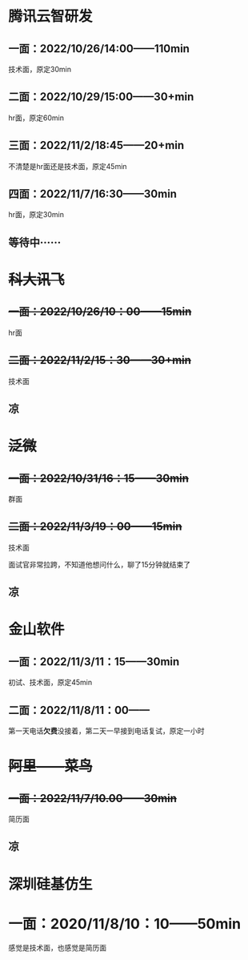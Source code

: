 # 腾讯云智研发

## 一面：2022/10/26/14:00——110min

技术面，原定30min

## 二面：2022/10/29/15:00——30+min

hr面，原定60min

## 三面：2022/11/2/18:45——20+min

不清楚是hr面还是技术面，原定45min

## 四面：2022/11/7/16:30——30min

hr面，原定30min

## 等待中······



# ~~科大讯飞~~

## ~~一面：2022/10/26/10：00——15min~~

hr面

## ~~二面：2022/11/2/15：30——30+min~~

技术面

## 凉



# ~~泛微~~

## ~~一面：2022/10/31/16：15——30min~~

群面

## ~~二面：2022/11/3/19：00——15min~~

技术面

面试官非常拉跨，不知道他想问什么，聊了15分钟就结束了

## 凉





# 金山软件

## 一面：2022/11/3/11：15——30min

初试、技术面，原定45min

## 二面：2022/11/8/11：00——

第一天电话**欠费**没接着，第二天一早接到电话复试，原定一小时





# ~~阿里——菜鸟~~

## ~~一面：2022/11/7/10.00——30min~~

简历面

## 凉





# 深圳硅基仿生

# 一面：2020/11/8/10：10——50min

感觉是技术面，也感觉是简历面



